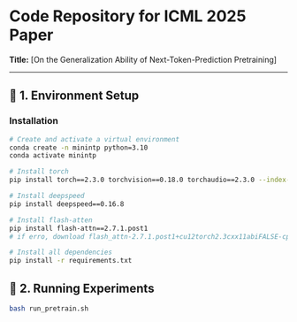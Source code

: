 # Code Repository for ICML 2025 Paper  
**Title:** [On the Generalization Ability of Next-Token-Prediction Pretraining]  

---

## 🔧 1. Environment Setup  
### Installation    
```bash 
# Create and activate a virtual environment
conda create -n minintp python=3.10 
conda activate minintp

# Install torch
pip install torch==2.3.0 torchvision==0.18.0 torchaudio==2.3.0 --index-url https://download.pytorch.org/whl/cu121

# Install deepspeed
pip install deepspeed==0.16.8

# Install flash-atten
pip install flash-attn==2.7.1.post1 
# if erro, download flash_attn-2.7.1.post1+cu12torch2.3cxx11abiFALSE-cp310-cp310-linux_x86_64.whl first

# Install all dependencies
pip install -r requirements.txt
```  

## 🚀 2. Running Experiments  

```bash  
bash run_pretrain.sh
```  

<!-- ## 📖 4. Citation  
If you use this work, please cite our ICML 2025 paper:  
```bibtex  
@inproceedings{yourname2025title,  
  title    = {Your Paper Title Here},  
  author   = {Author1 and Author2 and Author3},  
  booktitle = {Proceedings of the 42nd International Conference on Machine Learning},  
  year     = {2025},  
  volume   = {XXX},  
  pages    = {XXXX--XXXX}  
}  
```   -->